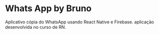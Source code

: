 # Whats App by Bruno
Aplicativo cópia do WhatsApp usando React Native e Firebase. aplicação desenvolvida no curso de RN.
